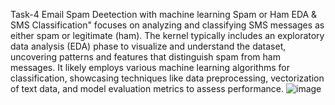Task-4 Email Spam Deetection with machine learning
Spam or Ham EDA & SMS Classification" focuses on analyzing and classifying SMS messages as either spam or legitimate (ham). The kernel typically includes an exploratory data analysis (EDA) phase to visualize and understand the dataset, uncovering patterns and features that distinguish spam from ham messages. It likely employs various machine learning algorithms for classification, showcasing techniques like data preprocessing, vectorization of text data, and model evaluation metrics to assess performance.
![image](https://github.com/user-attachments/assets/9c0c31d1-a1ea-4a8d-9425-d348db96833d)

